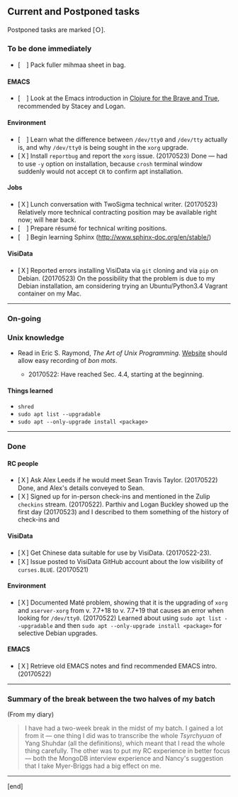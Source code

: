 ## Current and Postponed tasks

Postponed tasks are marked [Ｏ].

### To be done immediately

 * [　] Pack fuller mihmaa sheet in bag.

#### EMACS

 * [　] Look at the Emacs introduction in [Clojure for the Brave and True](http://www.braveclojure.com/basic-emacs/), recommended by Stacey and Logan.

#### Environment

 * [　] Learn what the difference between `/dev/tty0` and `/dev/tty` actually is, and why `/dev/tty0` is being sought in the `xorg` upgrade.
 * [Ｘ] Install `reportbug` and report the `xorg` issue. (20170523) Done — had to use `-y` option on installation, because `crosh` terminal window suddenly would not accept `CR` to confirm apt installation. 

#### Jobs

 * [Ｘ] Lunch conversation with TwoSigma technical writer. (20170523) Relatively more technical contracting position may be available right now; will hear back.
 * [　] Prepare résumé for technical writing positions.
 * [　] Begin learning Sphinx (http://www.sphinx-doc.org/en/stable/)

#### VisiData

 * [Ｘ] Reported errors installing VisiData via `git` cloning and via `pip` on Debian. (20170523) On the possibility that the problem is due to my Debian installation, am considering trying an Ubuntu/Python3.4 Vagrant container on my Mac.

---

### On-going

### Unix knowledge

 * Read in Eric S. Raymond, _The Art of Unix Programming_. [Website](http://www.catb.org/esr/writings/taoup/html/) should allow easy recording of _bon mots_.
 
   * 20170522: Have reached Sec. 4.4, starting at the beginning.

#### Things learned

 * `shred`
 * `sudo apt list --upgradable`
 * `sudo apt --only-upgrade install <package>`

---

### Done

#### RC people

 * [Ｘ] Ask Alex Leeds if he would meet Sean Travis Taylor. (20170522) Done, and Alex's details conveyed to Sean.
 * [Ｘ] Signed up for in-person check-ins and mentioned in the Zulip `checkins` stream. (20170522). Parthiv and Logan Buckley showed up the first day (20170523) and I described to them something of the history of check-ins and 

#### VisiData

 * [Ｘ] Get Chinese data suitable for use by VisiData. (20170522-23). 
 * [Ｘ] Issue posted to VisiData GitHub account about the low visibility of `curses.BLUE`. (20170521)

#### Environment

 * [Ｘ] Documented Maté problem, showing that it is the upgrading of `xorg` and `xserver-xorg` from v. 7.7+18 to v. 7.7+19 that causes an error when looking for `/dev/tty0`. (20170522) Learned about using `sudo apt list --upgradable` and then `sudo apt --only-upgrade install <package>` for selective Debian upgrades.

#### EMACS

 * [Ｘ] Retrieve old EMACS notes and find recommended EMACS intro. (20170522)

---

### Summary of the break between the two halves of my batch

(From my diary)

> I have had a two-week break in the midst of my batch. I gained a lot from it — one thing I did was to transcribe the whole _Tsyrchyuan_ of Yang Shuhdar (all the definitions), which meant that I read the whole thing carefully. The other was to put my RC experience in better focus — both the MongoDB interview experience and Nancy's suggestion that I take Myer-Briggs had a big effect on me.



---

[end]
